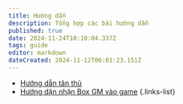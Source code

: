 ```yaml
---
title: Hướng dẫn
description: Tổng hợp các bài hướng dẫn
published: true
date: 2024-11-24T10:10:04.337Z
tags: guide
editor: markdown
dateCreated: 2024-11-12T06:01:23.151Z
---
```



- [Hướng dẫn tân thủ](https://wiki.mu0rs.com/vi/newbie)
- [Hướng dận nhận Box GM vào game](/vi/guide/box-gm)
{.links-list}
